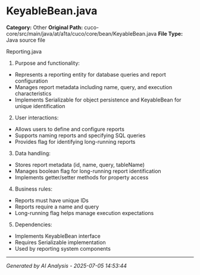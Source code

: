 # KeyableBean.java

**Category:** Other
**Original Path:** cuco-core/src/main/java/at/a1ta/cuco/core/bean/KeyableBean.java
**File Type:** Java source file

Reporting.java
1. Purpose and functionality:
- Represents a reporting entity for database queries and report configuration
- Manages report metadata including name, query, and execution characteristics
- Implements Serializable for object persistence and KeyableBean for unique identification

2. User interactions:
- Allows users to define and configure reports
- Supports naming reports and specifying SQL queries
- Provides flag for identifying long-running reports

3. Data handling:
- Stores report metadata (id, name, query, tableName)
- Manages boolean flag for long-running report identification
- Implements getter/setter methods for property access

4. Business rules:
- Reports must have unique IDs
- Reports require a name and query
- Long-running flag helps manage execution expectations

5. Dependencies:
- Implements KeyableBean interface
- Requires Serializable implementation
- Used by reporting system components

---
*Generated by AI Analysis - 2025-07-05 14:53:44*
